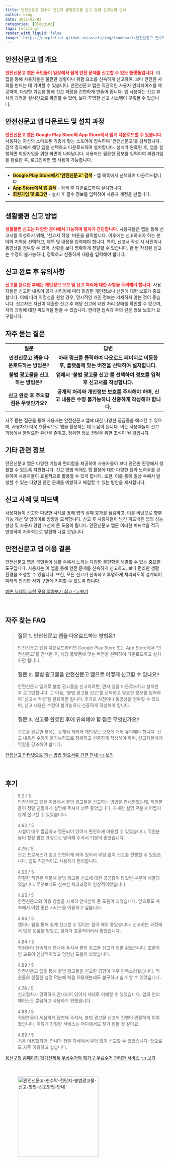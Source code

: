 ```yaml
---
title: 안전신문고 현수막 전단지 불법광고물 신고 방법 신고방법 안내
author: bing
date: 2025-02-03
categories: [Blogging]
tags: [writing]
render_with_liquid: false
image: 'https://purplelist.github.io/assets/img/thumbnail/안전신문고-현수막-전단지-불법광고물-신고-방법-신고방법-안내.webp'
---
```



<h2 id='안전신문고_앱_개요'>안전신문고 앱 개요</h2>

<p><b><span style="color: #ee2323;">안전신문고 앱은 국민들이 일상에서 쉽게 안전 문제를 신고할 수 있는 플랫폼입니다.</span></b> 이 앱을 통해 사용자들은 불편한 상황이나 위험 요소를 신속하게 신고하여, 보다 안전한 사회를 만드는 데 기여할 수 있습니다. 안전신문고 앱은 직관적인 사용자 인터페이스를 제공하며, 다양한 기능을 통해 신고 과정을 간편하게 만들어 줍니다. 앱 사용자는 신고 후 처리 과정을 실시간으로 확인할 수 있어, 보다 투명한 신고 시스템이 구축될 수 있습니다.</p>

<h2 id='앱_다운로드_및_설치_과정'>안전신문고 앱 다운로드 및 설치 과정</h2>

<p><b><span style="color: #ee2323;">안전신문고 앱은 Google Play Store와 App Store에서 쉽게 다운로드할 수 있습니다.</span></b> 사용자는 자신의 스마트폰 기종에 맞는 스토어에 접속하여 '안전신문고'를 검색합니다. 검색 결과에서 해당 앱을 선택하고 다운로드하여 설치합니다. 설치가 완료된 후, 앱을 실행하면 회원가입을 위한 화면이 나타납니다. 사용자는 필요한 정보를 입력하여 회원가입을 완료한 후, 로그인하면 앱 사용이 가능합니다.</p>

<hr />

<ul>
    <li><b><span style="background-color: #ffe066;">Google Play Store에서 '안전신문고' 검색</span></b> - 앱 목록에서 선택하여 다운로드합니다.</li>
    <li><b><span style="background-color: #ffe066;">App Store에서 앱 검색</span></b> - 검색 후 다운로드하여 설치합니다.</li>
    <li><b><span style="background-color: #ffe066;">회원가입 및 로그인</span></b> - 설치 후 필수 정보를 입력하여 사용자 계정을 만듭니다.</li>
</ul>

<hr />

<h2 id='생활불편_신고_방법'>생활불편 신고 방법</h2>

<p><b><span style="color: #ee2323;">생활불편 신고는 다양한 분야에서 가능하며 절차가 간단합니다.</span></b> 사용자들은 앱을 통해 신고서를 작성하기 위해, '신고서 작성' 버튼을 클릭합니다. 이후에는 신고하고자 하는 분야와 지역을 선택하고, 제목 및 내용을 입력해야 합니다. 특히, 신고서 작성 시 사진이나 동영상을 첨부할 수 있어, 상황을 보다 명확하게 전달할 수 있습니다. 한 번 작성된 신고는 수정이 불가능하니, 정확하고 신중하게 내용을 입력해야 합니다.</p>

<h2 id='신고_완료_후_유의사항'>신고 완료 후 유의사항</h2>

<p><b><span style="color: #ee2323;">신고를 완료한 후에는 개인정보 보호 및 신고 처리에 대한 사항을 주의해야 합니다.</span></b> 사용자들은 신고한 내용이 공개 처리됨에 따라 민감한 개인정보나 신원에 대한 보호가 중요합니다. 이에 따라 익명성을 원할 경우, 명시적인 개인 정보는 기재하지 않는 것이 좋습니다. 신고자는 자신이 제출한 신고 후 해당 신고에 대한 처리 상태를 확인할 수 있으며, 처리 과정에 대한 피드백을 받을 수 있습니다. 편리한 접속과 주의 깊은 정보 보호가 요구됩니다.</p>

<h2 id='자주_묻는_질문'>자주 묻는 질문</h2>

<table>
    <tr>
        <td style="text-align: center; height: 17px;"><b>질문</b></td>
        <td style="text-align: center; height: 17px;"><b>답변</b></td>
    </tr>
    <tr>
        <td style="text-align: center; height: 17px;"><b>안전신문고 앱을 다운로드하는 방법은?</b></td>
        <td style="text-align: center; height: 17px;"><b>아래 링크를 클릭하여 다운로드 페이지로 이동한 후, 플랫폼에 맞는 버전을 선택하여 설치합니다.</b></td>
    </tr>
    <tr>
        <td style="text-align: center; height: 17px;"><b>불법 광고물을 신고하는 방법은?</b></td>
        <td style="text-align: center; height: 17px;"><b>앱에서 '불법 광고물 신고'를 선택하여 정보를 입력 후 신고서를 작성합니다.</b></td>
    </tr>
    <tr>
        <td style="text-align: center; height: 17px;"><b>신고 완료 후 주의할 점은 무엇인가요?</b></td>
        <td style="text-align: center; height: 17px;"><b>공개적 처리와 개인정보 보호를 주의해야 하며, 신고 내용은 수정 불가능하니 신중하게 작성해야 합니다.</b></td>
    </tr>
</table>

<p>자주 묻는 질문을 통해 사용자는 안전신문고 앱에 대한 다양한 궁금증을 해소할 수 있으며, 사용자가 더욱 효율적으로 앱을 활용하는 데 도움이 됩니다. 이는 사용자들이 신고 과정에서 불필요한 혼란을 줄이고, 정확한 정보 전달을 위한 초석이 될 것입니다.</p>

<h2 id='기타_관련_정보'>기타 관련 정보</h2>

<p>안전신문고 앱은 다양한 기능과 편리함을 제공하여 사용자들이 보다 안전한 환경에서 생활할 수 있도록 지원합니다. 신고 방법 외에도 앱 활용에 대한 다양한 팁과 노하우를 공유하여 사용자들이 효율적으로 활용할 수 있게 합니다. 또한, 이를 통해 일상 속에서 발생할 수 있는 다양한 안전 문제를 예방하고 해결할 수 있는 방안을 제시합니다.</p>

<h2 id='신고_사례_및_피드백'>신고 사례 및 피드백</h2>

<p>사용자들이 신고한 다양한 사례를 통해 앱의 실제 효과를 점검하고, 이를 바탕으로 향후 기능 개선 및 업데이트 방향을 모색합니다. 신고 후 사용자들이 남긴 피드백은 앱의 성능 향상 및 사용자 경험 개선에 큰 도움이 됩니다. 안전신문고 앱은 이러한 피드백을 적극 반영하여 지속적으로 발전해 나갈 것입니다.</p>

<h2 id='안전신문고_앱_이용_결론'>안전신문고 앱 이용 결론</h2>

<p>안전신문고 앱은 국민들이 생활 속에서 느끼는 다양한 불편함을 해결할 수 있는 중요한 도구입니다. 사용자는 이 앱을 통해 안전 문제를 신속하게 신고하고, 보다 편리한 생활 환경을 조성할 수 있습니다. 또한, 모든 신고가 신속하고 투명하게 처리되도록 설계되어 미래의 안전한 사회 구현에 기여할 수 있도록 합니다.</p>


<p><a class="click-button" title="예쁜 닉네임 추천 모음 알아보기 최고" href="https://purplelist.github.io/posts/%EC%98%88%EC%81%9C-%EB%8B%89%EB%84%A4%EC%9E%84-%EC%B6%94%EC%B2%9C-%EB%AA%A8%EC%9D%8C-%EC%95%8C%EC%95%84%EB%B3%B4%EA%B8%B0-%EC%B5%9C%EA%B3%A0/" rel="dofollow">예쁜 닉네임 추천 모음 알아보기 최고 👈 보기</a></p><br>
<h2 id='자주_찾는_FAQ'>자주 찾는 FAQ</h2>
<div itemscope="" itemtype="https://schema.org/FAQPage"> 
<blockquote> 
<div itemscope="" itemprop="mainEntity" itemtype="https://schema.org/Question"> 
<h3 itemprop="name">질문 1. 안전신문고 앱을 다운로드하는 방법은?</h3> 
<div itemscope="" itemprop="acceptedAnswer" itemtype="https://schema.org/Answer"> 
<span itemprop="text"> 
<p>안전신문고 앱을 다운로드하려면 Google Play Store 또는 App Store에서 '안전신문고'를 검색한 후, 해당 플랫폼에 맞는 버전을 선택하여 다운로드하고 설치하면 됩니다.</p> 
</span> 
</div> 
</div> 

<div itemscope="" itemprop="mainEntity" itemtype="https://schema.org/Question"> 
<h3 itemprop="name">질문 2. 불법 광고물을 안전신문고 앱으로 어떻게 신고할 수 있나요?</h3> 
<div itemscope="" itemprop="acceptedAnswer" itemtype="https://schema.org/Answer"> 
<span itemprop="text"> 
<p>안전신문고 앱으로 불법 광고물을 신고하려면, 먼저 앱을 다운로드하고 설치한 후 로그인합니다. 그 다음, '불법 광고물 신고'를 선택하고 필요한 정보를 입력하여 '신고서 작성'을 완료하면 됩니다. 추가로 사진이나 동영상을 첨부할 수 있으며, 신고 내용은 수정이 불가능하니 신중하게 작성해야 합니다.</p> 
</span> 
</div> 
</div> 

<div itemscope="" itemprop="mainEntity" itemtype="https://schema.org/Question"> 
<h3 itemprop="name">질문 3. 신고를 완료한 후에 유의해야 할 점은 무엇인가요?</h3> 
<div itemscope="" itemprop="acceptedAnswer" itemtype="https://schema.org/Answer"> 
<span itemprop="text"> 
<p>신고를 완료한 후에는 공개적 처리와 개인정보 보호에 대해 유의해야 합니다. 신고 내용은 수정이 불가능하므로 정확하고 신중하게 작성해야 하며, 신고자들에게 역할을 강조해야 합니다.</p> 
</span> 
</div> 
</div> 
</blockquote> 
</div>
<p><a class="click-button" title="전입신고 인터넷으로 하는 방법 필요서류 간편 안내" href="https://purplelist.github.io/posts/%EC%A0%84%EC%9E%85%EC%8B%A0%EA%B3%A0-%EC%9D%B8%ED%84%B0%EB%84%B7%EC%9C%BC%EB%A1%9C-%ED%95%98%EB%8A%94-%EB%B0%A9%EB%B2%95-%ED%95%84%EC%9A%94%EC%84%9C%EB%A5%98-%EA%B0%84%ED%8E%B8-%EC%95%88%EB%82%B4/" rel="dofollow">전입신고 인터넷으로 하는 방법 필요서류 간편 안내 👈 보기</a></p><br>
<h2 id='후기'>후기</h2>
<div itemscope itemtype="https://schema.org/Product">
  <blockquote>
  <div itemprop="review" itemscope itemtype="https://schema.org/Review">
      <div itemprop="reviewRating" itemscope itemtype="https://schema.org/Rating"> <span itemprop="ratingValue">5.0</span> / <span itemprop="bestRating">5</span> </div>
      <span itemprop="reviewBody">안전신문고 앱을 이용해서 불법 광고물을 신고하는 방법을 안내받았는데, 직원분들이 정말 친절하게 설명해 주셔서 너무 좋았습니다. 자세한 설명 덕분에 어렵지 않게 신고할 수 있었습니다.</span>
  </div>
  <br>
  <div itemprop="review" itemscope itemtype="https://schema.org/Review">
      <div itemprop="reviewRating" itemscope itemtype="https://schema.org/Rating"> <span itemprop="ratingValue">4.92</span> / <span itemprop="bestRating">5</span> </div>
      <span itemprop="reviewBody">시설이 매우 깔끔하고 정돈되어 있어서 편안하게 이용할 수 있었습니다. 직원분들이 항상 밝은 표정으로 맞이해 주셔서 기분이 좋았습니다.</span>
  </div>
  <br>
  <div itemprop="review" itemscope itemtype="https://schema.org/Review">
      <div itemprop="reviewRating" itemscope itemtype="https://schema.org/Rating"> <span itemprop="ratingValue">4.79</span> / <span itemprop="bestRating">5</span> </div>
      <span itemprop="reviewBody">신고 프로세스가 쉽고 간편하게 되어 있어서 부담 없이 신고를 진행할 수 있었습니다. 앱도 직관적이고 사용하기 편리합니다.</span>
  </div>
  <br>
  <div itemprop="review" itemscope itemtype="https://schema.org/Review">
      <div itemprop="reviewRating" itemscope itemtype="https://schema.org/Rating"> <span itemprop="ratingValue">4.96</span> / <span itemprop="bestRating">5</span> </div>
      <span itemprop="reviewBody">친절한 직원분 덕분에 불법 광고물 신고에 대한 궁금증이 많았던 부분이 해결되었습니다. 무엇보다도 신속한 처리과정이 인상적이었습니다.</span>
  </div>
  <br>
  <div itemprop="review" itemscope itemtype="https://schema.org/Review">
      <div itemprop="reviewRating" itemscope itemtype="https://schema.org/Rating"> <span itemprop="ratingValue">4.95</span> / <span itemprop="bestRating">5</span> </div>
      <span itemprop="reviewBody">안전신문고의 이용 방법을 자세히 안내받아 큰 도움이 되었습니다. 앞으로도 계속해서 이런 좋은 서비스를 이용하고 싶습니다.</span>
  </div>
  <br>
  <div itemprop="review" itemscope itemtype="https://schema.org/Review">
      <div itemprop="reviewRating" itemscope itemtype="https://schema.org/Rating"> <span itemprop="ratingValue">4.96</span> / <span itemprop="bestRating">5</span> </div>
      <span itemprop="reviewBody">앱이나 웹을 통해 쉽게 신고할 수 있다는 점이 매우 좋았습니다. 신고하는 과정에서 많은 도움을 받았고, 절차가 효율적이어서 좋았습니다.</span>
  </div>
  <br>
  <div itemprop="review" itemscope itemtype="https://schema.org/Review">
      <div itemprop="reviewRating" itemscope itemtype="https://schema.org/Rating"> <span itemprop="ratingValue">4.84</span> / <span itemprop="bestRating">5</span> </div>
      <span itemprop="reviewBody">직원들이 신속하게 안내해 주셔서 불법 광고물 신고가 정말 쉬웠습니다. 포괄적인 교육이 인상적이었고 엄청난 도움이 되었습니다.</span>
  </div>
  <br>
  <div itemprop="review" itemscope itemtype="https://schema.org/Review">
      <div itemprop="reviewRating" itemscope itemtype="https://schema.org/Rating"> <span itemprop="ratingValue">4.89</span> / <span itemprop="bestRating">5</span> </div>
      <span itemprop="reviewBody">안전신문고 앱을 통해 불법 광고물을 신고한 경험이 매우 만족스러웠습니다. 직원들의 친절한 설명 덕분에 처음 이용했는데도 불구하고 쉽게 할 수 있었습니다.</span>
  </div>
  <br>
  <div itemprop="review" itemscope itemtype="https://schema.org/Review">
      <div itemprop="reviewRating" itemscope itemtype="https://schema.org/Rating"> <span itemprop="ratingValue">4.79</span> / <span itemprop="bestRating">5</span> </div>
      <span itemprop="reviewBody">신고절차가 명확하게 안내되어 있어서 제대로 이해할 수 있었습니다. 앱의 인터페이스도 깔끔하고 사용하기 편했습니다.</span>
  </div>
  <br>
  <div itemprop="review" itemscope itemtype="https://schema.org/Review">
      <div itemprop="reviewRating" itemscope itemtype="https://schema.org/Rating"> <span itemprop="ratingValue">4.88</span> / <span itemprop="bestRating">5</span> </div>
      <span itemprop="reviewBody">직원분들이 세심하게 답변해 주셔서, 불법 광고물 신고의 진행이 원활하게 이뤄졌습니다. 이렇게 친절한 서비스는 어디에서도 찾기 힘들 것 같아요.</span>
  </div>
  <br>
  <div itemprop="review" itemscope itemtype="https://schema.org/Review">
      <div itemprop="reviewRating" itemscope itemtype="https://schema.org/Rating"> <span itemprop="ratingValue">4.89</span> / <span itemprop="bestRating">5</span> </div>
      <span itemprop="reviewBody">처음 이용했지만, 안내가 정말 자세해서 부담 없이 신고할 수 있었습니다. 앞으로도 자주 이용하고 싶습니다.</span>
  </div>
  </blockquote>
</div>
<p><a class="click-button" title="용산구청 홈페이지 폐가전제품 무상수거와 폐가구 무료수거 편리한 서비스" href="https://purplelist.github.io/posts/%EC%9A%A9%EC%82%B0%EA%B5%AC%EC%B2%AD-%ED%99%88%ED%8E%98%EC%9D%B4%EC%A7%80-%ED%8F%90%EA%B0%80%EC%A0%84%EC%A0%9C%ED%92%88-%EB%AC%B4%EC%83%81%EC%88%98%EA%B1%B0%EC%99%80-%ED%8F%90%EA%B0%80%EA%B5%AC-%EB%AC%B4%EB%A3%8C%EC%88%98%EA%B1%B0-%ED%8E%B8%EB%A6%AC%ED%95%9C-%EC%84%9C%EB%B9%84%EC%8A%A4/" rel="dofollow">용산구청 홈페이지 폐가전제품 무상수거와 폐가구 무료수거 편리한 서비스 👈 보기</a></p><br>
<figure class="image"><img src="https://purplelist.github.io/assets/img/thumbnail/안전신문고-현수막-전단지-불법광고물-신고-방법-신고방법-안내.webp" alt="안전신문고-현수막-전단지-불법광고물-신고-방법-신고방법-안내" width="256" height="256"></figure>